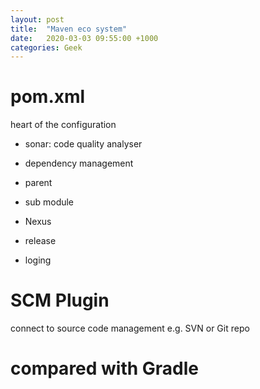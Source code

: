 ```yaml
---
layout: post
title:  "Maven eco system"
date:   2020-03-03 09:55:00 +1000
categories: Geek
---
```


pom.xml
=========
heart of the configuration

- sonar: code quality analyser

- dependency management

- parent 

- sub module

- Nexus

- release

- loging


SCM Plugin
=============
connect to source code management e.g. SVN or Git repo


compared with Gradle
========








